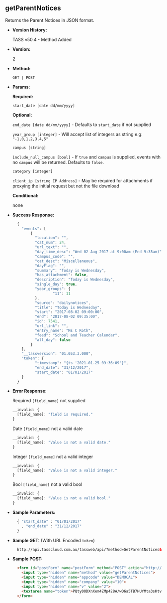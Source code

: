 **getParentNotices**
----
  Returns the Parent Notices in JSON format.

* **Version History:**

  TASS v50.4 - Method Added

* **Version:**

  2

* **Method:**

  `GET | POST`
  
*  **Params:**

   **Required:**
 
   `start_date [date dd/mm/yyyy]`
   
   **Optional:**
 
   `end_date [date dd/mm/yyyy]` - Defaults to `start_date` if not supplied
   
   `year_group [integer]` - Will accept list of integers as string e.g: `"-1,0,1,2,3,4,5"`
   
   `campus [string]`

   `include_null_campus [bool]` - If `true` and `campus` is supplied, events with no `campus` will be returned. Defaults to `false`.
   
   `category [integer]`
   
   `client_ip [string IP Address]` - May be required for attachments if proxying the initial request but not the file download

   **Conditional:**

   none

* **Success Response:**

    ```javascript
      {
        "events": [
            {
              "location": "",
              "cat_num": 24,
              "url_text": "",
              "day_time_desc": "Wed 02 Aug 2017 at 9:00am (End 9:35am)",
              "campus_code": "",
              "cat_desc": "Miscellaneous",
              "dayFlag": "",
              "summary": "Today is Wednesday",
              "has_attachment": false,
              "description": "Today is Wednesday",
              "single_day": true,
              "year_groups": {
                      "11": 11
              },
              "source": "dailynotices",
              "title": "Today is Wednesday",
              "start": "2017-08-02 09:00:00",
              "end": "2017-08-02 09:35:00",
              "id": 7541,
              "url_link": "",
              "entry_name": "Ms C Roth",
              "feed": "School and Teacher Calendar",
              "all_day": false
            }
        ],
        "__tassversion": "01.053.3.000",
        "token": {
              "timestamp": "{ts '2021-01-25 09:36:09'}",
              "end_date": "31/12/2017",
              "start_date": "01/01/2017"
        }
      }
  ```
 
* **Error Response:**

   Required `[field_name]` not supplied
    ```javascript
    __invalid: {
      [field_name]: "field is required."
    }
    ```
    
    Date `[field_name]` not a valid date
    ```javascript
    __invalid: {
      [field_name]: "Value is not a valid date."
    }
    ```
    
    Integer `[field_name]` not a valid integer
    ```javascript
    __invalid: {
      [field_name]: "Value is not a valid integer."
    }
    ```

    Bool `[field_name]` not a valid bool
    ```javascript
    __invalid: {
      [field_name]: "Value is not a valid bool."
    }
    ```
    
* **Sample Parameters:**

  ```javascript
    { "start_date" : "01/01/2017" 
      , "end_date" : "31/12/2017" 
    }
  ```

* **Sample GET:** (With URL Encoded `token`)

  ```HTML
    http://api.tasscloud.com.au/tassweb/api/?method=GetParentNotices&appcode=DEMOCAL&company=10&v=2&token=PQty00DXnXem4ZMp428A%2FwD6a5TB7HUYMta3sKtv89XwPsa%2FeB2RtUrAA5%2FWSxTA%2F%2Bm30VOCYMahvOVWTkTOmFJKzT8N67mvjRyULtu51I4%3D
  ```
  
* **Sample POST:**

  ```HTML
    <form id="postForm" name="postForm" method="POST" action="http://api.tasscloud.com.au/tassweb/api/">
      <input type="hidden" name="method" value="getParentNotices">
      <input type="hidden" name="appcode" value="DEMOCAL">
      <input type="hidden" name="company" value="10">
      <input type="hidden" name="v" value="2">
      <textarea name="token">PQty00DXnXem4ZMp428A/wD6a5TB7HUYMta3sKtv89XwPsa/eB2RtUrAA5/WSxTA/+m30VOCYMahvOVWTkTOmFJKzT8N67mvjRyULtu51I4=</textarea>
    </form>
  ```
